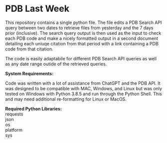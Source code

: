 # PDB Last Week
This repository contains a single python file. The file edits a PDB Search API query between two dates to retrieve files from yesterday and the 7 days prior (inclusive). The search query output is then used as the input to check each PDB code and make a nicely formatted output in a second document detailing each uniuqe citation from that period with a link containing a PDB code from that citation. 

The code is easily adaptabile for different PDB Search API queries as well as any date range outide of the retrieved queries. 

**System Requirements:**  

Code was written with a lot of assistance from ChatGPT and the PDB API. It was designed to be compatible with MAC, Windows, and Linux but was only tested on Windows with Python 3.8.5 and run through the Python Shell. This and may need additional re-formatting for Linux or MacOS.  

**Required Python Libraries:**    
requests  
json  
os  
platform  
sys
